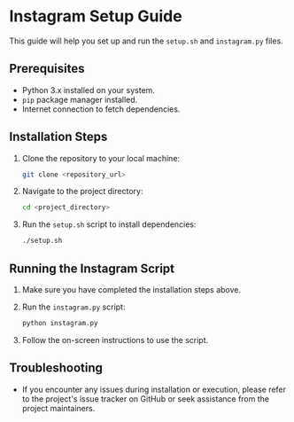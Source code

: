 # Instagram Setup Guide

This guide will help you set up and run the `setup.sh` and `instagram.py` files.

## Prerequisites

- Python 3.x installed on your system.
- `pip` package manager installed.
- Internet connection to fetch dependencies.

## Installation Steps

1. Clone the repository to your local machine:

    ```bash
    git clone <repository_url>
    ```

2. Navigate to the project directory:

    ```bash
    cd <project_directory>
    ```

3. Run the `setup.sh` script to install dependencies:

    ```bash
    ./setup.sh
    ```

## Running the Instagram Script

1. Make sure you have completed the installation steps above.
2. Run the `instagram.py` script:

    ```bash
    python instagram.py
    ```

3. Follow the on-screen instructions to use the script.

## Troubleshooting

- If you encounter any issues during installation or execution, please refer to the project's issue tracker on GitHub or seek assistance from the project maintainers.
